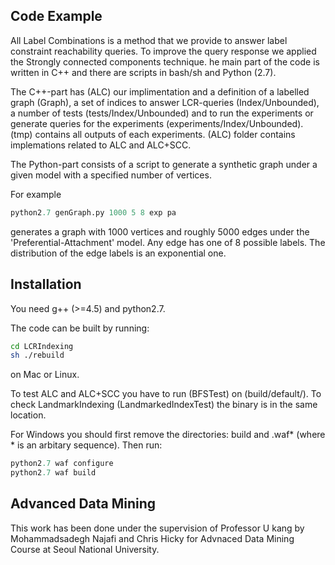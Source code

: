 ## Code Example
All Label Combinations is a method that we provide to answer label constraint reachability queries. To improve the query response we applied the Strongly connected components technique. he main part of the code is written in C++ and there are scripts in bash/sh and Python (2.7).

The C++-part has (ALC) our implimentation and a definition of a labelled graph (Graph), a set of indices to answer LCR-queries (Index/Unbounded), a number of tests (tests/Index/Unbounded) and to run the experiments or generate queries for the experiments (experiments/Index/Unbounded). (tmp) contains all outputs of each experiments. (ALC) folder contains implemations related to ALC and ALC+SCC.

The Python-part consists of a script to generate a synthetic graph under a given model with a specified number of vertices.

For example

```python
python2.7 genGraph.py 1000 5 8 exp pa
```

generates a graph with 1000 vertices and roughly 5000 edges under the 'Preferential-Attachment' model. Any edge has one of 8 possible labels. The distribution of the edge labels is an exponential one.

## Installation

You need g++ (>=4.5) and python2.7.

The code can be built by running:

```sh
cd LCRIndexing
sh ./rebuild
```

on Mac or Linux. 

 To test ALC and ALC+SCC you have to run (BFSTest) on (build/default/). To check LandmarkIndexing (LandmarkedIndexTest) the binary is in the same location.

For Windows you should first remove the directories: build and .waf* (where * is an arbitary sequence). Then run:

```python
python2.7 waf configure
python2.7 waf build
```
## Advanced Data Mining 

This work has been done under the supervision of Professor U kang by Mohammadsadegh Najafi and Chris Hicky for Advnaced Data Mining Course at Seoul National University.

